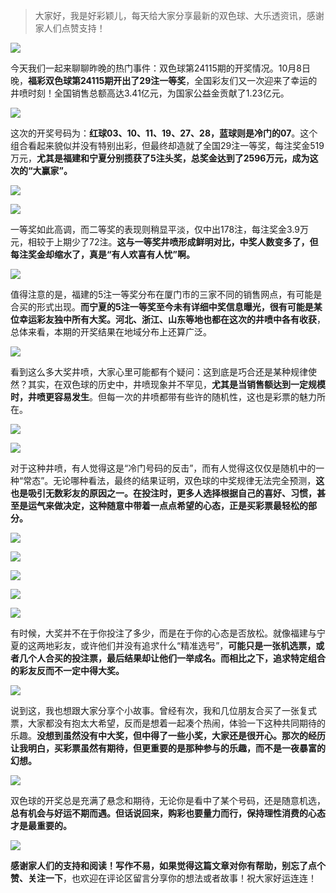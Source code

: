> 大家好，我是好彩颖儿，每天给大家分享最新的双色球、大乐透资讯，感谢家人们点赞支持！


![](https://cdn.jsdelivr.net/gh/wangwenjie1314/PicCDN/2024-10-9/1728429677385-image.png)


今天我们一起来聊聊昨晚的热门事件：双色球第24115期的开奖情况。10月8日晚，**福彩双色球第24115期开出了29注一等奖**，全国彩友们又一次迎来了幸运的井喷时刻！全国销售总额高达3.41亿元，为国家公益金贡献了1.23亿元。


![](https://cdn.jsdelivr.net/gh/wangwenjie1314/PicCDN/2024-10-9/1728429717447-image.png)


这次的开奖号码为：**红球03、10、11、19、27、28，蓝球则是冷门的07**。这个组合看起来貌似并没有特别出彩，但最终却造就了全国29注一等奖，每注奖金519万元，**尤其是福建和宁夏分别揽获了5注头奖，总奖金达到了2596万元，成为这次的“大赢家”。**

![](https://cdn.jsdelivr.net/gh/wangwenjie1314/PicCDN/2024-10-9/1728429627941-image.png)

![](https://cdn.jsdelivr.net/gh/wangwenjie1314/PicCDN/2024-10-9/1728429764119-image.png)


一等奖如此高调，而二等奖的表现则稍显平淡，仅中出178注，每注奖金3.9万元，相较于上期少了72注。**这与一等奖井喷形成鲜明对比，中奖人数变多了，但每注奖金却缩水了，真是“有人欢喜有人忧”啊。**


![](https://cdn.jsdelivr.net/gh/wangwenjie1314/PicCDN/2024-10-9/1728430048380-image.png)


值得注意的是，福建的5注一等奖分布在厦门市的三家不同的销售网点，有可能是合买的形式出现。**而宁夏的5注一等奖至今未有详细中奖信息曝光，很有可能是某位幸运彩友独中所有大奖。河北、浙江、山东等地也都在这次的井喷中各有收获**，总体来看，本期的开奖结果在地域分布上还算广泛。


![](https://cdn.jsdelivr.net/gh/wangwenjie1314/PicCDN/2024-10-9/1728429751610-image.png)



看到这么多大奖井喷，大家心里可能都有个疑问：这到底是巧合还是某种规律使然？其实，在双色球的历史中，井喷现象并不罕见，**尤其是当销售额达到一定规模时，井喷更容易发生**。但每一次的井喷都带有些许的随机性，这也是彩票的魅力所在。


![](https://cdn.jsdelivr.net/gh/wangwenjie1314/PicCDN/2024-10-9/1728429793994-image.png)


![](https://cdn.jsdelivr.net/gh/wangwenjie1314/PicCDN/2024-10-9/1728429855983-image.png)





对于这种井喷，有人觉得这是“冷门号码的反击”，而有人觉得这仅仅是随机中的一种“常态”。无论哪种看法，最终的结果证明，双色球的中奖规律无法完全预测，**这也是吸引无数彩友的原因之一。在投注时，更多人选择根据自己的喜好、习惯，甚至是运气来做决定，这种随意中带着一点点希望的心态，正是买彩票最轻松的部分。**

![](https://cdn.jsdelivr.net/gh/wangwenjie1314/PicCDN/2024-10-9/1728429839724-image.png)

![](https://cdn.jsdelivr.net/gh/wangwenjie1314/PicCDN/2024-10-9/1728429827611-image.png)

![](https://cdn.jsdelivr.net/gh/wangwenjie1314/PicCDN/2024-10-9/1728429892750-image.png)

![](https://cdn.jsdelivr.net/gh/wangwenjie1314/PicCDN/2024-10-9/1728429873809-image.png)


![](https://cdn.jsdelivr.net/gh/wangwenjie1314/PicCDN/2024-10-9/1728429900846-image.png)


有时候，大奖并不在于你投注了多少，而是在于你的心态是否放松。就像福建与宁夏的这两地彩友，或许他们并没有追求什么“精准选号”，**可能只是一张机选票，或者几个人合买的投注票，最后结果却让他们一举成名。而相比之下，追求特定组合的彩友反而不一定中得大奖。**


![](https://cdn.jsdelivr.net/gh/wangwenjie1314/PicCDN/2024-10-9/1728429956586-image.png)


说到这，我也想跟大家分享个小故事。曾经有次，我和几位朋友合买了一张复式票，大家都没有抱太大希望，反而是想着一起凑个热闹，体验一下这种共同期待的乐趣。**没想到虽然没有中大奖，但中得了一些小奖，大家还是很开心。那次的经历让我明白，买彩票虽然有期待，但更重要的是那种参与的乐趣，而不是一夜暴富的幻想。**


![](https://cdn.jsdelivr.net/gh/wangwenjie1314/PicCDN/2024-10-9/1728430010210-image.png)


双色球的开奖总是充满了悬念和期待，无论你是看中了某个号码，还是随意机选，**总有机会与好运不期而遇。但话说回来，购彩也要量力而行，保持理性消费的心态才是最重要的。**


![](https://cdn.jsdelivr.net/gh/wangwenjie1314/PicCDN/2024-10-9/1728430084383-image.png)


**感谢家人们的支持和阅读！写作不易，如果觉得这篇文章对你有帮助，别忘了点个赞、关注一下**，也欢迎在评论区留言分享你的想法或者故事！祝大家好运连连！

